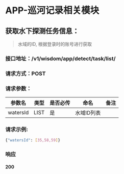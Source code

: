 # APP-巡河记录相关模块

## 获取水下探测任务信息：

> 水域的ID, 根据登录时的账号进行获取

### 接口地址：/v1/wisdom/app/detect/task/list/

### 请求方式：POST

### 请求参数：

| 参数名   | 类型 | 是否必传 | 命名       | 备注 |
| -------- | ---- | -------- | ---------- | ---- |
| watersId | LIST | 是       | 水域ID列表 |      |

### 请求示例:

```bash
{"watersId": [35,58,59]}
```

### 响应

#### 200
